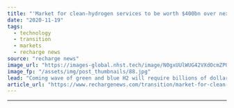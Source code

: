 ```yaml
---
title: "'Market for clean-hydrogen services to be worth $400bn over next 15 years' -  Rystad Energy"
date: "2020-11-19"
tags: 
  - technology
  - transition
  - markets
  - recharge news
source: "recharge news"
image_url: "https://images-global.nhst.tech/image/N0gxUUlWUG42VXdOcmZPUmFDWmU0d2JBUEdCdmh4b1l5dlU4cDZKYmRxYz0=/nhst/binary/9ebb740b3bd50e5c4c4bdac1ad652bfc"
image_fp: "/assets/img/post_thumbnails/88.jpg"
lead: "Coming wave of green and blue H2 will require billions of dollars for construction, transport, infrastructure, engineering, O&M and associated sectors between now and 2035, says Norwegian analyst"
article_url: "https://www.rechargenews.com/transition/market-for-clean-hydrogen-services-to-be-worth-400bn-over-next-15-years-rystad-energy/2-1-915584"
---
```


---
